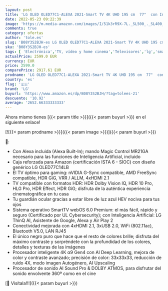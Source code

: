 ```yaml
---
layout: post
title: 'LG OLED OLED77C1-ALEXA 2021-Smart TV 4K UHD 195 cm  77"  con Inteligencia Artificial  Procesador Inteligente α9 Gen4  Deep Learning  100% HDR  Dolby ATMOS  HDMI 2.1  USB 2.0  Bluetooth 5.0  WiFi'
date: 2022-05-23 09:22:39
image: 'https://m.media-amazon.com/images/I/51k3rR9X-7L._SL500_._SL400_.jpg'
comments: true
category: ofertas
author: 'tole.es'
slug: 'B08Y3S2BJH-es LG OLED OLED77C1-ALEXA 2021-Smart TV 4K UHD 195 cm 77" con...'
sku: 'B08Y3S2BJH-es'
tags: [ 'Electrónica','TV, vídeo y home cinema','Televisores','lg','smart','tv','🇪🇸', ]
actualPrice: 2599.0 EUR
currency: EUR
price: 2599.0
comparePrice: 2917.61 EUR
prodname: 'LG OLED OLED77C1-ALEXA 2021-Smart TV 4K UHD 195 cm  77"  con Inteligencia Artificial  Procesador Inteligente α9 Gen4  Deep Learning  100% HDR  Dolby ATMOS  HDMI 2.1  USB 2.0  Bluetooth 5.0  WiFi'
country: 'es'
flag: '🇪🇸'
brand: 'LG'
buyurl: 'https://www.amazon.es/dp/B08Y3S2BJH/?tag=tolees-21'
descuento: '10.92'
average: '2652.66333333333'
---
```


Ahora mismo tienes [{{< param title >}}]({{< param buyurl >}}) en el siguiente enlace!

[![{{< param prodname >}}]({{< param image >}})]({{< param buyurl >}})

🔎:

- Con Alexa incluida (Alexa Built-In); mando Magic Control MR21GA necesario para las funciones de Inteligencia Artificial, incluido
- Caja reforzada para Amazon (certificación ISTA 6 - SIOC) con diseño genérico LG OLED77C14LB
- El TV óptimo para gaming: nVIDIA G-Sync compatible, AMD FreeSync compatible, HDR GiG, VRR / ALLM, 4xHDMI 2.1
- TV compatible con formatos HDR: HDR Dolby Vision IQ, HDR 10 Pro, HLG Pro, HDR Effect, HDR GiG; disfruta de la auténtica experiencia cinematográfica en tu casa
- Tu guardián ocular gracias a estar libre de luz azul HEV nociva para tus ojos
- Sistema operativo SmartTV webOS 6.0 Premium: el más fácil, rápido y seguro (Certificado por UL Cybersecurity); con Inteligencia Artificial: LG ThinQ AI, Asistente de Google, Alexa y Air Play 2
- Conectividad mejorada con 4xHDMI 2.1, 3xUSB 2.0, WiFi (802.11ac), Bluetooth V5.0, LAN RJ45
- El único negro puro que hace que el resto de colores brille; disfruta del máximo contraste y sorpréndete con la profundidad de los colores, detalles y texturas de las imágenes
- Procesador inteligente 4K α9 Gen4 con AI Deep Learning, mejora de color y contraste avanzado; precisión de color: 33x33x33, reducción de ruido 4X, modo imagen Autogénero, AI Upscaling
- Procesador de sonido AI Sound Pro & DOLBY ATMOS, para disfrutar del sonido envolvente 360º como en el cine

[🛒 Visítala!!!]({{< param buyurl >}})
